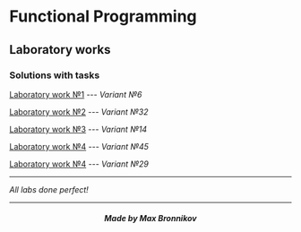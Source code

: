 # Functional Programming


## Laboratory works 


### Solutions with tasks

[Laboratory work №1](lab1) --- *Variant №6*

[Laboratory work №2](lab2) --- *Variant №32*

[Laboratory work №3](lab3) --- *Variant №14*

[Laboratory work №4](lab4) --- *Variant №45*

[Laboratory work №4](lab4) --- *Variant №29*


--------------

*All labs done perfect!*

--------------


##### <center> Made by Max Bronnikov </center>